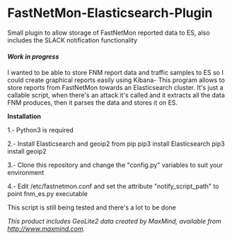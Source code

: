 # FastNetMon-Elasticsearch-Plugin
Small plugin to allow storage of FastNetMon reported data to ES, also includes the SLACK notification functionality
####
__*Work in progress*__
####

I wanted to be able to store FNM report data and traffic samples to ES so I could create graphical reports easily using Kibana-
This program allows to store reports from FastNetMon towards an Elasticsearch cluster. It's just a callable script, when there's an attack it's called and it extracts all the data FNM produces, then it parses the data and stores it on ES.

**Installation**

1.- Python3 is required

2.- Install Elasticsearch and geoip2 from pip
pip3 install Elasticsearch
pip3 install geoip2

3.- Clone this repository and change the "config.py" variables to suit your environment 

4.- Edit /etc/fastnetmon.conf and set the attribute "notify_script_path" to point fnm_es.py executable

This script is still being tested and there's a lot to be done







*This product includes GeoLite2 data created by MaxMind, available from
<a href="http://www.maxmind.com">http://www.maxmind.com</a>.*
